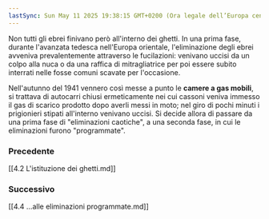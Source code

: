 ```yaml
---
lastSync: Sun May 11 2025 19:38:15 GMT+0200 (Ora legale dell’Europa centrale)
---
```

Non tutti gli ebrei finivano però all'interno dei ghetti. In una prima fase, durante l'avanzata tedesca nell'Europa orientale, l'eliminazione degli ebrei avveniva prevalentemente attraverso le fucilazioni: venivano uccisi da un colpo alla nuca o da una raffica di mitragliatrice per poi essere subito interrati nelle fosse comuni scavate per l'occasione.

Nell'autunno del 1941 vennero così messe a punto le **camere a gas mobili**, si trattava di autocarri chiusi ermeticamente nei cui cassoni veniva immesso il gas di scarico prodotto dopo averli messi in moto; nel giro di pochi minuti i prigionieri stipati all'interno venivano uccisi.
Si decide allora di passare da una prima fase di "eliminazioni caotiche", a una seconda fase, in cui le eliminazioni furono "programmate".

### Precedente
[[4.2 L'istituzione dei ghetti.md]]

### Successivo
[[4.4 ...alle eliminazioni programmate.md]]